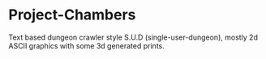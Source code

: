 # Project-Chambers
Text based dungeon crawler style S.U.D (single-user-dungeon), mostly 2d ASCII graphics with some 3d generated prints.
